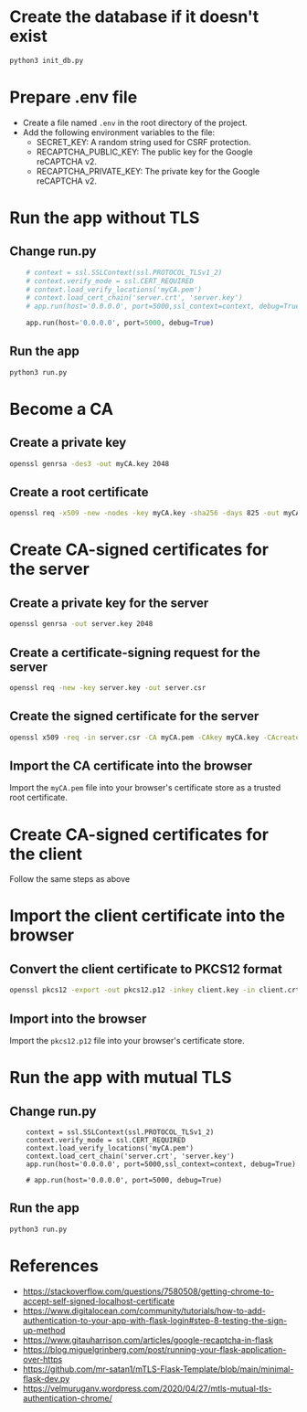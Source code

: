 # Create the database if it doesn't exist

```python
python3 init_db.py
```

# Prepare .env file
- Create a file named `.env` in the root directory of the project.
- Add the following environment variables to the file:
    - SECRET_KEY: A random string used for CSRF protection.
    - RECAPTCHA_PUBLIC_KEY: The public key for the Google reCAPTCHA v2.
    - RECAPTCHA_PRIVATE_KEY: The private key for the Google reCAPTCHA v2.

# Run the app without TLS

## Change run.py
    
```python
    # context = ssl.SSLContext(ssl.PROTOCOL_TLSv1_2)
    # context.verify_mode = ssl.CERT_REQUIRED
    # context.load_verify_locations('myCA.pem')
    # context.load_cert_chain('server.crt', 'server.key')
    # app.run(host='0.0.0.0', port=5000,ssl_context=context, debug=True)

    app.run(host='0.0.0.0', port=5000, debug=True)
```

## Run the app

```bash
python3 run.py
```

# Become a CA

## Create a private key

```bash
openssl genrsa -des3 -out myCA.key 2048
```

## Create a root certificate

```bash
openssl req -x509 -new -nodes -key myCA.key -sha256 -days 825 -out myCA.pem
```

# Create CA-signed certificates for the server

## Create a private key for the server

```bash
openssl genrsa -out server.key 2048
```

## Create a certificate-signing request for the server

```bash
openssl req -new -key server.key -out server.csr
```

## Create the signed certificate for the server

```bash
openssl x509 -req -in server.csr -CA myCA.pem -CAkey myCA.key -CAcreateserial -out server.crt -days 825 -sha256 -extfile server.ext
```

## Import the CA certificate into the browser

Import the `myCA.pem` file into your browser's certificate store as a trusted root certificate.

# Create CA-signed certificates for the client

Follow the same steps as above

# Import the client certificate into the browser
## Convert the client certificate to PKCS12 format

```bash
openssl pkcs12 -export -out pkcs12.p12 -inkey client.key -in client.crt
```
## Import into the browser

Import the `pkcs12.p12` file into your browser's certificate store.

# Run the app with mutual TLS

## Change run.py

```
    context = ssl.SSLContext(ssl.PROTOCOL_TLSv1_2)
    context.verify_mode = ssl.CERT_REQUIRED
    context.load_verify_locations('myCA.pem')
    context.load_cert_chain('server.crt', 'server.key')
    app.run(host='0.0.0.0', port=5000,ssl_context=context, debug=True)

    # app.run(host='0.0.0.0', port=5000, debug=True)
```

## Run the app

```bash
python3 run.py
```

# References
- https://stackoverflow.com/questions/7580508/getting-chrome-to-accept-self-signed-localhost-certificate 
- https://www.digitalocean.com/community/tutorials/how-to-add-authentication-to-your-app-with-flask-login#step-8-testing-the-sign-up-method
- https://www.gitauharrison.com/articles/google-recaptcha-in-flask
- https://blog.miguelgrinberg.com/post/running-your-flask-application-over-https
- https://github.com/mr-satan1/mTLS-Flask-Template/blob/main/minimal-flask-dev.py
- https://velmuruganv.wordpress.com/2020/04/27/mtls-mutual-tls-authentication-chrome/